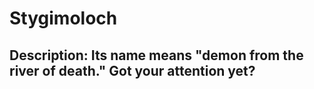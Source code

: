 # Stygimoloch
## Description: Its name means "demon from the river of death." Got your attention yet?